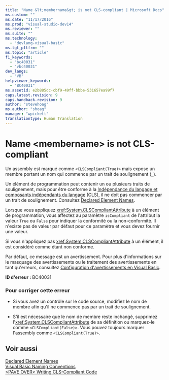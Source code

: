 ```yaml
---
title: "Name &lt;membername&gt; is not CLS-compliant | Microsoft Docs"
ms.custom: ""
ms.date: "11/17/2016"
ms.prod: "visual-studio-dev14"
ms.reviewer: ""
ms.suite: ""
ms.technology: 
  - "devlang-visual-basic"
ms.tgt_pltfrm: ""
ms.topic: "article"
f1_keywords: 
  - "bc40031"
  - "vbc40031"
dev_langs: 
  - "VB"
helpviewer_keywords: 
  - "BC40031"
ms.assetid: e2b885dc-cbf9-49ff-bbbe-531657ea99f7
caps.latest.revision: 9
caps.handback.revision: 9
author: "stevehoag"
ms.author: "shoag"
manager: "wpickett"
translationtype: Human Translation
---
```

# Name &lt;membername&gt; is not CLS-compliant
Un assembly est marqué comme `<CLSCompliant(True)>` mais expose un membre portant un nom qui commence par un trait de soulignement \(`_`\).  
  
 Un élément de programmation peut contenir un ou plusieurs traits de soulignement, mais pour être conforme à la [Indépendance du langage et composants indépendants du langage](../Topic/Language%20Independence%20and%20Language-Independent%20Components.md) \(CLS\), il ne doit pas commencer par un trait de soulignement.  Consultez [Declared Element Names](../../../visual-basic/programming-guide/language-features/declared-elements/declared-element-names.md).  
  
 Lorsque vous appliquez <xref:System.CLSCompliantAttribute> à un élément de programmation, vous affectez au paramètre `isCompliant` de l'attribut la valeur `True` ou `False` pour indiquer la conformité ou la non\-conformité.  Il n'existe pas de valeur par défaut pour ce paramètre et vous devez fournir une valeur.  
  
 Si vous n'appliquez pas <xref:System.CLSCompliantAttribute> à un élément, il est considéré comme étant non conforme.  
  
 Par défaut, ce message est un avertissement.  Pour plus d'informations sur le masquage des avertissements ou le traitement des avertissements en tant qu'erreurs, consultez [Configuration d'avertissements en Visual Basic](/visual-studio/ide/configuring-warnings-in-visual-basic).  
  
 **ID d'erreur :** BC40031  
  
### Pour corriger cette erreur  
  
-   Si vous avez un contrôle sur le code source, modifiez le nom de membre afin qu'il ne commence pas par un trait de soulignement.  
  
-   S'il est nécessaire que le nom de membre reste inchangé, supprimez l'<xref:System.CLSCompliantAttribute> de sa définition ou marquez\-le comme `<CLSCompliant(False)>`.  Vous pouvez toujours marquer l'assembly comme `<CLSCompliant(True)>`.  
  
## Voir aussi  
 [Declared Element Names](../../../visual-basic/programming-guide/language-features/declared-elements/declared-element-names.md)   
 [Visual Basic Naming Conventions](../../../visual-basic/programming-guide/program-structure/naming-conventions.md)   
 [\<PAVE OVER\> Writing CLS\-Compliant Code](http://msdn.microsoft.com/fr-fr/4c705105-69a2-4e5e-b24e-0633bc32c7f3)